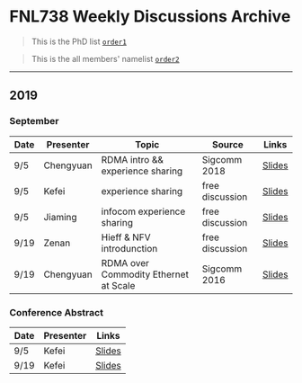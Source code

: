 # FNL738 Weekly Discussions Archive

> This is the PhD list [`order1`](https://github.com/fnlab738/Weekly-Discussions-Archive/blob/master/phdlist.md)

> This is the all members' namelist [`order2`](https://github.com/fnlab738/Weekly-Discussions-Archive/blob/master/namelist.md)

---

## 2019

### September

|    Date    | Presenter | Topic | Source | Links |
|------------|-----------|-------|--------|-------|
|   9/5  | Chengyuan | RDMA intro && experience sharing |  Sigcomm 2018 | [Slides](https://github.com/fnlab738/Weekly-Discussions-Archive/blob/master/files/2019/09/09-05-Chengyuan-slides-free-discussion.pptx)
|   9/5  | Kefei | experience sharing |  free discussion | [Slides](https://github.com/fnlab738/Weekly-Discussions-Archive/blob/master/files/2019/09/09-05-Kefei-experience-sharing.pptx)
|   9/5  | Jiaming | infocom experience sharing |  free discussion | [Slides](https://github.com/fnlab738/Weekly-Discussions-Archive/blob/master/files/2019/09/09-05-Jiaming-infocom-experience-sharing.pptx)
|   9/19  | Zenan | Hieff & NFV introdunction |  free discussion | [Slides](https://github.com/fnlab738/Weekly-Discussions-Archive/blob/master/files/2019/09/09-19-Zenan-Hieff.pptx)
|   9/19  | Chengyuan | RDMA over Commodity Ethernet at Scale |  Sigcomm 2016 | [Slides](https://github.com/fnlab738/Weekly-Discussions-Archive/blob/master/files/2019/09/09-19-Chengyuan-RDMA_over_Commodity_Ethernet_at_Scale.pptx)

### Conference Abstract

|    Date    | Presenter | Links |
|------------|-----------|-------|
|   9/5  | Kefei  | [Slides](https://github.com/fnlab738/Weekly-Discussions-Archive/tree/master/files/Conference_abstract/09-05-Conference_abstract.md)
|   9/19  | Kefei  | [Slides](https://github.com/fnlab738/Weekly-Discussions-Archive/tree/master/files/Conference_abstract/09-19-Conference_abstract.md)
